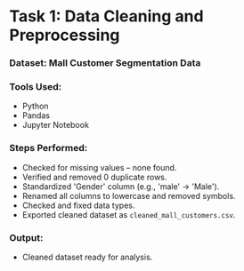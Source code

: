 # Task 1: Data Cleaning and Preprocessing

### Dataset: Mall Customer Segmentation Data

### Tools Used:
- Python
- Pandas
- Jupyter Notebook

### Steps Performed:
- Checked for missing values – none found.
- Verified and removed 0 duplicate rows.
- Standardized 'Gender' column (e.g., 'male' → 'Male').
- Renamed all columns to lowercase and removed symbols.
- Checked and fixed data types.
- Exported cleaned dataset as `cleaned_mall_customers.csv`.

### Output:
- Cleaned dataset ready for analysis.
